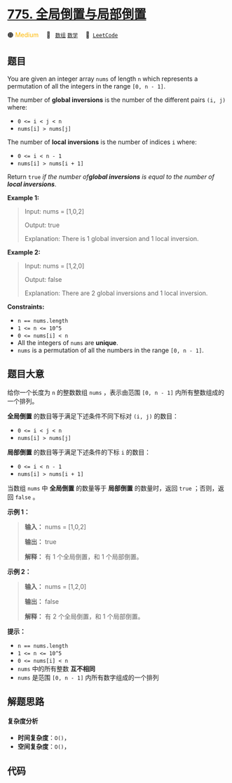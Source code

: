 # [775. 全局倒置与局部倒置](https://leetcode.com/problems/global-and-local-inversions)

🟠 <font color=#ffb800>Medium</font>&emsp; 🔖&ensp; [`数组`](/leetcode/outline/tag/array.md) [`数学`](/leetcode/outline/tag/math.md)&emsp; 🔗&ensp;[`LeetCode`](https://leetcode.com/problems/global-and-local-inversions)


## 题目

You are given an integer array `nums` of length `n` which represents a
permutation of all the integers in the range `[0, n - 1]`.

The number of **global inversions** is the number of the different pairs `(i,
j)` where:

  * `0 <= i < j < n`
  * `nums[i] > nums[j]`

The number of **local inversions** is the number of indices `i` where:

  * `0 <= i < n - 1`
  * `nums[i] > nums[i + 1]`

Return `true` _if the number of**global inversions** is equal to the number of
**local inversions**_.



**Example 1:**

> Input: nums = [1,0,2]
> 
> Output: true
> 
> Explanation: There is 1 global inversion and 1 local inversion.

**Example 2:**

> Input: nums = [1,2,0]
> 
> Output: false
> 
> Explanation: There are 2 global inversions and 1 local inversion.

**Constraints:**

  * `n == nums.length`
  * `1 <= n <= 10^5`
  * `0 <= nums[i] < n`
  * All the integers of `nums` are **unique**.
  * `nums` is a permutation of all the numbers in the range `[0, n - 1]`.


## 题目大意

给你一个长度为 `n` 的整数数组 `nums` ，表示由范围 `[0, n - 1]` 内所有整数组成的一个排列。

**全局倒置** 的数目等于满足下述条件不同下标对 `(i, j)` 的数目：

  * `0 <= i < j < n`
  * `nums[i] > nums[j]`

**局部倒置** 的数目等于满足下述条件的下标 `i` 的数目：

  * `0 <= i < n - 1`
  * `nums[i] > nums[i + 1]`

当数组 `nums` 中 **全局倒置** 的数量等于 **局部倒置** 的数量时，返回 `true` ；否则，返回 `false` 。



**示例 1：**

> 
> 
> 
> 
> 
> **输入：** nums = [1,0,2]
> 
> **输出：** true
> 
> **解释：** 有 1 个全局倒置，和 1 个局部倒置。
> 
> 

**示例 2：**

> 
> 
> 
> 
> 
> **输入：** nums = [1,2,0]
> 
> **输出：** false
> 
> **解释：** 有 2 个全局倒置，和 1 个局部倒置。
> 
> 



**提示：**

  * `n == nums.length`
  * `1 <= n <= 10^5`
  * `0 <= nums[i] < n`
  * `nums` 中的所有整数 **互不相同**
  * `nums` 是范围 `[0, n - 1]` 内所有数字组成的一个排列


## 解题思路

#### 复杂度分析

- **时间复杂度**：`O()`，
- **空间复杂度**：`O()`，

## 代码

```javascript

```